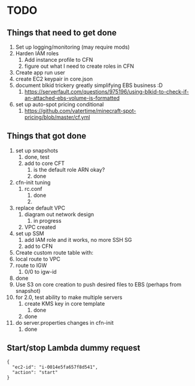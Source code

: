 # TODO

## Things that need to get done
1. Set up logging/monitoring (may require mods)
2. Harden IAM roles
   1. Add instance profile to CFN
   2. figure out what I need to create roles in CFN
3. Create app run user
4. create EC2 keypair in core.json
5. document blkid trickery greatly simplifying EBS business :D 
   1. https://serverfault.com/questions/975196/using-blkid-to-check-if-an-attached-ebs-volume-is-formatted
6. set up auto-spot pricing conditional
   1. https://github.com/vatertime/minecraft-spot-pricing/blob/master/cf.yml
   
## Things that got done
1. set up snapshots
   1. done, test
   2. add to core CFT
      1. is the default role ARN okay?
      2. done
2. cfn-init tuning
   1. rc.conf
      1. done
      2. 
3. replace default VPC 
   1. diagram out network design
      1. in progress
   2. VPC created
4. set up SSM
    1.  add IAM role and it works, no more SSH SG
    2.  add to CFN
5.  Create custom route table with:
   1. local route to VPC
   2. route to IGW
      1. 0/0 to igw-id
   3. done
6. Use S3 on core creation to push desired files to EBS (perhaps from snapshot)
7. for 2.0, test ability to make multiple servers
   1. create KMS key in core template
      1. done
   2. done
8. do server.properties changes in cfn-init
   1. done


## Start/stop Lambda dummy request 
```
{
  "ec2-id": "i-0014e5fa657f8d541",
  "action": "start"
}
```